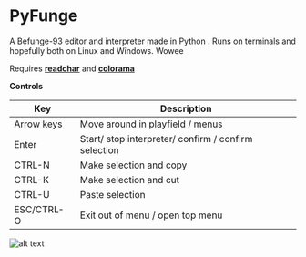 # PyFunge
A Befunge-93 editor and interpreter made in Python . Runs on terminals and hopefully both on Linux and Windows. Wowee <br />

Requires [**readchar**](https://github.com/magmax/python-readchar/) and [**colorama**](https://github.com/tartley/colorama)

**Controls** <br />

| Key | Description |
| --- | --- |
| Arrow keys | Move around in playfield / menus |
| Enter | Start/ stop interpreter/ confirm / confirm selection |
| CTRL-N | Make selection and copy |
| CTRL-K | Make selection and cut |
| CTRL-U | Paste selection |
| ESC/CTRL-O | Exit out of menu / open top menu |

![alt text](https://i.imgur.com/dMFF61W.png)
